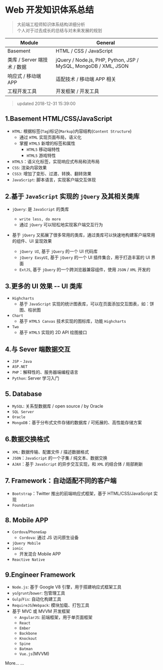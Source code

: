 # Web 开发知识体系总结
> 大前端工程师知识体系结构详细分析  
> 个人对于过去成长的总结与对未来发展的规划  

| Module | General |
| --- | --- |
| Basement | HTML / CSS / JavaScript |
| 类库 / Server 端技术 / 数据 | jQuery / Node.js, PHP, Python, JSP / MySQL, MongoDB / XML, JSON |
| 响应式 / 移动端 APP | 适配技术 / 移动端 APP 相关 |
| 工程开发工具 | 开发框架 / 开发工具 |

> updated 2018-12-31 15:39:00

## 1.Basement HTML/CSS/JavaScript
* `HTML`: 根据标签(`Tag`)标记(`Markup`)内容结构(`Content Structure`)
    * 通过 `HTML` 实现页面布局，语义化
    * 掌握 `HTML5` 新增的标签和属性
        * `HTML5` 移动端特性
        * `HTML5` 游戏特性
* `HTML5`：语义化标签，实现响应式布局和流布局
* `CSS`: 渲染内容效果
* `CSS3`: 增加了变形、过渡、转换、翻转效果
* `JavaScript`: 脚本语言，实现客户端交互体现


## 2.基于 `JavaScript` 实现的 `jQuery` 及其相关类库
* `jQuery`: 是 `JavaScript` 的类库
    * `write less, do more`
    * 通过 `jQuery` 可以轻松地实现客户端交互行为


* 基于 `jQuery` 又拓展了很多常用的类库，通过类库可以快速地构建客户端常用的组件、UI 呈现效果
    * `jQuery UI`, 基于 `jQuery` 的一个 UI 代码库
    * `jQuery EasyUI`, 基于 `jQuery` 的一个 UI 插件集合，用于打造丰富的 UI 界面
    * `ExtJS`, 基于 `jQuery` 的一个跨浏览器兼容组件，使用 `JSON` / `XML` 开发的

## 3.更多的 UI 效果 -- UI 类库
* `Highcharts`
    * 基于 `JavaScript` 实现的统计图表库，可以在页面添加交互图表，如：饼图、柱状图
* `Chart`
    * 基于 `HTML5 Canvas` 技术实现的图标库，功能 `Highcharts`
* `Two`
    * 基于 `HTML5` 实现的 2D API 绘图接口


## 4.与 Sever 端数据交互

* `JSP` - `Java`
* `ASP.NET`
* `PHP`：解释性的、服务器端编程语言
* `Python`: Server 学习入门


## 5. Database

* `MySQL`: 关系型数据库 / open source / by Oracle
* `SQL Server`
* `Oracle`
* `MongoDB`：基于分布式文件存储的数据库 / 可拓展的、高性能存储方案


## 6.数据交换格式

* `XML`: 数据传输、配置文件 / 描述数据格式
* `JSON`：`JavaScript` 的一个子集 / 纯文本、数据交换
* `AJAX`：基于 `JavaScript` 的异步交互实现，和 `XML` 的结合体 / 局部刷新


## 7. Framework：自动适配不同的客户端
* `Bootstrap`：Twitter 推出的前端响应式框架，基于 HTML/CSS/JavaScript 实现
* `Foundation`


## 8. Mobile APP
* `Cordova`/`PhoneGap`
    * `Cordova`: 通过 JS 访问原生设备
* `jQuery Mobile`
* `ionic`
    * 开发混合 Mobile APP
* `Reactive Native`

## 9.Engineer Framework
* `Node.js`: 基于 Google V8 引擎，用于搭建响应式框架工具
* `yo`/`grunt`/`bower`: 包管理工具
* `Gulp`/`Fis`: 自动化构建工具
* `RequireJS`/`Webpack`: 模块加载、打包工具
* 基于 MVC 或 MVVM 开发框架
    * `AngularJS`: 前端框架，用于单页面框架
    * `React`
    * `Ember`
    * `Backbone`
    * `Knockout`
    * `Spine`
    * `Batman`
    * `Vue.js`(MVVM)

More... ...
